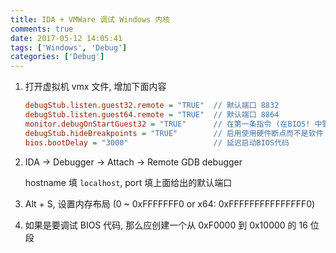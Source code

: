 ```yaml
---
title: IDA + VMWare 调试 Windows 内核
comments: true
date: 2017-05-12 14:05:41
tags: ['Windows', 'Debug']
categories: ['Debug']
---
```


1. 打开虚拟机 vmx 文件, 增加下面内容

    ```Ini
    debugStub.listen.guest32.remote = "TRUE"  // 默认端口 8832
    debugStub.listen.guest64.remote = "TRUE"  // 默认端口 8864
    monitor.debugOnStartGuest32 = "TRUE"      // 在第一条指令 (在BIOS! 中警告) 中断进入调试存根, 这将在第一条指令在0xFFFF0处停止VM, 您可以设置下一个断点来破坏* 0x7c00引导加载程序由BIOS加载
    debugStub.hideBreakpoints = "TRUE"        // 启用使用硬件断点而不是软件（INT3）断点
    bios.bootDelay = "3000"                   // 延迟启动BIOS代码
    ```

2. IDA -> Debugger -> Attach -> Remote GDB debugger

    hostname 填 `localhost`, port 填上面给出的默认端口

3. Alt + S, 设置内存布局 (0 ~ 0xFFFFFFF0 or x64: 0xFFFFFFFFFFFFFFF0)

4. 如果是要调试 BIOS 代码, 那么应创建一个从 0xF0000 到 0x10000 的 16 位段
